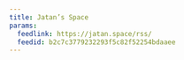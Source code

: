 ```yaml
---
title: Jatan’s Space
params:
  feedlink: https://jatan.space/rss/
  feedid: b2c7c3779232293f5c82f52254bdaaee
---
```

